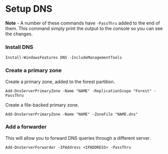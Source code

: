 # Setup DNS 

**Note** - A number of these commands have ```-PassThru``` added to the end of them. This command simply print the output to the console so you can see the changes.

### Install DNS

```posh
Install-WindowsFeatures DNS -IncludeManagementTools
```

### Create a primary zone

Create a primary zone, added to the forest partition.

```posh
Add-DnsServerPrimaryZone -Name "NAME" -ReplicationScope "Forest" -PassThru
```

Create a file-backed primary zone.

```posh
Add-DnsServerPrimaryZone -Name "NAME" -ZoneFile "NAME.dns"
```

### Add a forwarder

This will allow you to forward DNS queries through a different server. 

```posh
Add-DnsServerForwarder -IPAddress <IPADDRESS> -PassThru
```

